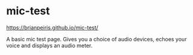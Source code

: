 # mic-test

https://brianpeiris.github.io/mic-test/

A basic mic test page. Gives you a choice of audio devices, echoes your voice and displays an audio meter.
